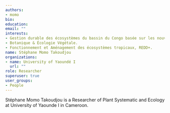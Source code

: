 ```yaml
---
authors:
- momo
bio: 
education:
email: ""
interests:
- Gestion durable des écosystèmes du bassin du Congo basée sur les nouvelles technologies de surveillance et suivie de l’évolution du couvert végétal.
- Botanique & Écologie Végétale.
- Fonctionnement et Aménagement des écosystèmes tropicaux, REDD+.
name: Stéphane Momo Takoudjou
organizations:
- name: University of Yaoundé I
  url: ""
role: Researcher
superuser: true
user_groups:
- People
---
```


Stéphane Momo Takoudjou is a Researcher of Plant Systematic and Ecology at University of Yaounde I in Cameroon.


